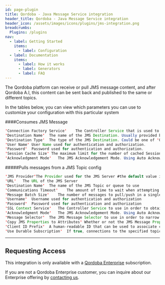 ```yaml
---
id: page-plugin
title: Qordoba - Java Message Service integration
header_title: Qordoba - Java Message Service integration
header_icon: /assets/images/icons/plugins/jms-integration.png
breadcrumbs:
  Plugins: /plugins
nav:
  - label: Getting Started
    items:
      - label: Configuration
  - label: Documentation
    items:
      - label: How it works
      - label: Generators
      - label: FAQ
---
```


The Qordoba platform can receive or pull JMS message content, and after Qordoba A.I, this content can be sent back and published to the same or different topics.

In the tables below, you can view which parameters you can use to customize your configuration with this particular system


####Consumes JMS Message

```java
'Connection Factory Service'	The Controller Service that is used to obtain ConnectionFactory
'Destination Name'	The name of the JMS Destination. Usually provided by the administrator (e.g., 'topic://myTopic' or 'myTopic').
'Destination Type'	The type of the JMS Destination. Could be one of 'QUEUE' or 'TOPIC'. Usually provided by the administrator. Defaults to 'TOPIC
'User Name'	User Name used for authentication and authorization.
'Password'	Password used for authentication and authorization.
'Session Cache Size' The maximum limit for the number of cached Sessions. #the default value is 1
'Acknowledgment Mode'	The JMS Acknowledgement Mode. Using Auto Acknowledge can cause messages to be lost on restart of NiFi but may provide better performance than Client Acknowledge. #the default value is 2
```



#####Pulls messages from a JMS Topic config

```java
'JMS Provider'The Provider used for the JMS Server #the default value is ActiveMQ
'URL'	The URL of the JMS Server
'Destination Name'	The name of the JMS Topic or queue to use
'Communications Timeout'	The amount of time to wait when attempting to receive a message before giving up and assuming failure #the default value is 30 seconds
'Message Batch Size'	The number of messages to pull/push in a single iteration of the processor #the default value is 10
'Username'	Username used for authentication and authorization
'Password'	Password used for authentication and authorization
'SSL Context Service'	The Controller Service to use in order to obtain an SSL Context.
'Acknowledgment Mode'	The JMS Acknowledgement Mode. Using Auto Acknowledge can cause messages to be lost on restart of NiFi but may provide better performance than Client Acknowledge. #the default value is Client Acknowledge
'Message Selector'	The JMS Message Selector to use in order to narrow the messages that are pulled
'Copy JMS Properties to Attributes'	Whether or not the JMS Message Properties should be copied to the FlowFile Attributes; if so, the attribute name will be jms.XXX, where XXX is the JMS Property name #the default value is true
'Client ID Prefix'	A human-readable ID that can be used to associate connections with yourself so that the maintainers of the JMS Server know who to contact if problems arise
'Use Durable Subscription'	If true, connections to the specified topic will use Durable Subscription so that messages are queued when we are not pulling them #the default value is false

```

---
## Requesting Access

This integration is only available with a [Qordoba Enterprise](http://go.qordoba.com/WF-Request-A-Demo__LP-DevDocs-Header.html) subscription.

If you are not a Qordoba Enterprise customer, you can inquire about our
Enterprise offering by [contacting us](http://go.qordoba.com/WF-Request-A-Demo__LP-DevDocs-Header.html).